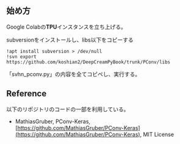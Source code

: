 ## 始め方
Google Colabの**TPU**インスタンスを立ち上げる。

subversionをインストールし、libs以下をコピーする

```
!apt install subversion > /dev/null
!svn export https://github.com/koshian2/DeepCreamPyBook/trunk/PConv/libs
```

「svhn_pconv.py」の内容を全てコピペし、実行する。

## Reference
以下のリポジトリのコードの一部を利用している。

* MathiasGruber, PConv-Keras, [https://github.com/MathiasGruber/PConv-Keras](https://github.com/MathiasGruber/PConv-Keras), MIT License
